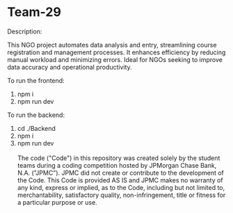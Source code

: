 # Team-29

Description:

This NGO project automates data analysis and entry, streamlining course registration and management processes. It enhances efficiency by reducing manual workload and minimizing errors. Ideal for NGOs seeking to improve data accuracy and operational productivity.

To run the frontend:

1. npm i
2. npm run dev

To run the backend:

1. cd ./Backend
2. npm i
3. npm run dev <br /> <br /> The code ("Code") in this repository was created solely by the student teams during a coding competition hosted by JPMorgan Chase Bank, N.A. ("JPMC"). JPMC did not create or contribute to the development of the Code. This Code is provided AS IS and JPMC makes no warranty of any kind, express or implied, as to the Code, including but not limited to, merchantability, satisfactory quality, non-infringement, title or fitness for a particular purpose or use.